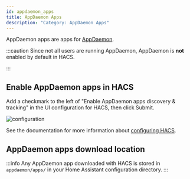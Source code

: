 ```yaml
---
id: appdaemon_apps
title: AppDaemon Apps
description: "Category: AppDaemon Apps"
---
```


AppDaemon apps are apps for [AppDaemon](https://appdaemon.readthedocs.io/en/stable/).

:::caution
Since not all users are running AppDaemon, AppDaemon is **not** enabled by default in HACS.

:::

## Enable AppDaemon apps in HACS

Add a checkmark to the left of "Enable AppDaemon apps discovery & tracking" in the UI configuration for HACS, then click Submit.

![configuration](/img/option3.png)

See the documentation for more information about [configuring HACS](configuration/basic.md).

## AppDaemon apps download location

:::info
Any AppDaemon app downloaded with HACS is stored in `appdaemon/apps/` in your Home Assistant configuration directory.
:::
